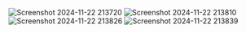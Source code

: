 ![Screenshot 2024-11-22 213720](https://github.com/user-attachments/assets/5e7e9dcc-4591-4e0b-b581-94367b0f1d52)
![Screenshot 2024-11-22 213810](https://github.com/user-attachments/assets/f24437e9-e6c5-4ba0-b12d-056b4858204f)
![Screenshot 2024-11-22 213826](https://github.com/user-attachments/assets/99a7fb3f-c872-4f80-89f5-b961a2dc02fe)
![Screenshot 2024-11-22 213839](https://github.com/user-attachments/assets/07f6d0b7-d5b2-4f93-971f-c240e856e77d)
